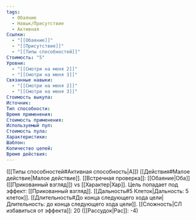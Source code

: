 ```yaml
---
tags:
  - Обаяние
  - Навык/Присутствие
  - Активная
Ссылки:
  - "[[Обаяние]]"
  - "[[Присутствие]]"
  - "[[Типы способностей]]"
Стоимость: "5"
Уровни:
  - "[[Смотри на меня 2]]"
  - "[[Смотри на меня 3]]"
Связанные навыки:
  - "[[Смотри на меня 2]]"
  - "[[Смотри на меня 3]]"
Стоимость выкупа:
Источник:
Тип способности:
Время применения:
Стоимость применения:
Используемый пул:
Стоимость пула:
Характеристики:
Шаблон:
Количество целей:
Время действия:
---
```

([[Типы способностей#Активная способность|А]]) [[Действия#Малое действие|Малое действие]]. [[Встречная проверка]]: [[Обаяние|Оба]] ([[Прикованный взгляд]]) vs [[Характер|Хар]]. Цель попадает под эффект: [[Прикованный взгляд]]. [[Дальность#5 Клеток|Дальность: 5 клеток]]. [[Длительность#До конца следующего хода цели|Длительность: до конца следующего хода цели]]. [[Сложность|СЛ избавиться от эффекта]]: 20 ([[Рассудок|Рас]]: -4)